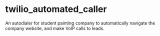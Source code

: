 # twilio_automated_caller
An autodialer for student painting company to automatically navigate the company website, and make VoIP calls to leads.
